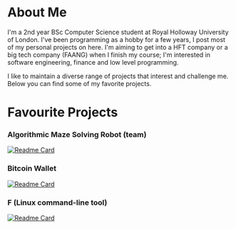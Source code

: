 # About Me
I'm a 2nd year BSc Computer Science student at Royal Holloway University of London. I've been programming as a hobby for a few years, I post most of my personal projects on here. I'm aiming to get into a HFT company or a big tech company (FAANG) when I finish my course; I'm interested in software engineering, finance and low level programming.

I like to maintain a diverse range of projects that interest and challenge me. Below you can find some of my favorite projects.

# Favourite Projects

### Algorithmic Maze Solving Robot (team)
[![Readme Card](https://github-readme-stats.vercel.app/api/pin/?username=programmer838&repo=robotics&bg_color=0,1abc9c,2ecc71&text_color=000000&hide_border=true&title_color=000000&icon_color=34495e)](https://github.com/programmer838/robotics)



### Bitcoin Wallet
[![Readme Card](https://github-readme-stats.vercel.app/api/pin/?username=programmer838&repo=Bitcoin-Wallet&bg_color=0,1abc9c,2ecc71&text_color=000000&hide_border=true&title_color=000000&icon_color=34495e)](https://github.com/programmer838/Bitcoin-Wallet)


### F (Linux command-line tool) 
[![Readme Card](https://github-readme-stats.vercel.app/api/pin/?username=programmer838&repo=F&bg_color=0,1abc9c,2ecc71&text_color=000000&hide_border=true&title_color=000000&icon_color=34495e)](https://github.com/programmer838/F)


